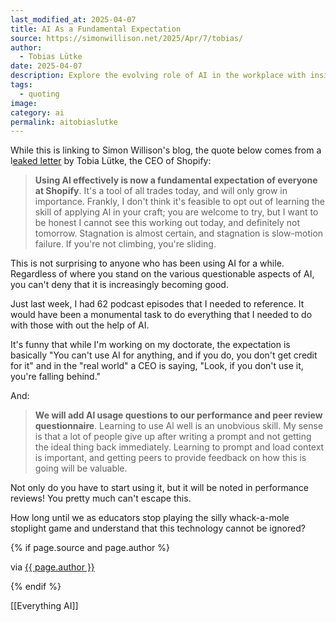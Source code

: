 ```yaml
---
last_modified_at: 2025-04-07
title: AI As a Fundamental Expectation
source: https://simonwillison.net/2025/Apr/7/tobias/
author:
  - Tobias Lütke
date: 2025-04-07
description: Explore the evolving role of AI in the workplace with insights from Shopify's CEO, Tobias Lütke. Discover why mastering AI is now a fundamental expectation and how it impacts performance reviews. Delve into the contrasting views on AI usage in academia versus the real world, and understand why embracing this technology is crucial for staying ahead.
tags:
  - quoting
image: 
category: ai
permalink: aitobiaslutke
---
```

While this is linking to Simon Willison's blog, the quote below comes from a l[eaked letter](https://x.com/tobi/status/1909231499448401946) by Tobia Lütke, the CEO of Shopify: 
> **Using Al effectively is now a fundamental expectation of everyone at Shopify**. It's a tool of all trades today, and will only grow in importance. Frankly, I don't think it's feasible to opt out of learning the skill of applying Al in your craft; you are welcome to try, but I want to be honest I cannot see this working out today, and definitely not tomorrow. Stagnation is almost certain, and stagnation is slow-motion failure. If you're not climbing, you're sliding.

This is not surprising to anyone who has been using AI for a while. Regardless of where you stand on the various questionable aspects of AI, you can't deny that it is increasingly becoming good. 

Just last week, I had 62 podcast episodes that I needed to reference. It would have been a monumental task to do everything that I needed to do with those with out the help of AI. 

It's funny that while I'm working on my doctorate, the expectation is basically "You can't use AI for anything, and if you do, you don't get credit for it" and in the "real world" a CEO is saying, "Look, if you don't use it, you're falling behind."

And:

> **We will add Al usage questions to our performance and peer review questionnaire**. Learning to use Al well is an unobvious skill. My sense is that a lot of people give up after writing a prompt and not getting the ideal thing back immediately. Learning to prompt and load context is important, and getting peers to provide feedback on how this is going will be valuable.

Not only do you have to start using it, but it will be noted in performance reviews! You pretty much can't escape this. 

How long until we as educators stop playing the silly whack-a-mole stoplight game and understand that this technology cannot be ignored? 

{% if page.source and page.author %}
  <p>via <a href="{{ page.source }}">{{ page.author }}</a></p>
{% endif %}

[[Everything AI]]

<script async data-uid="a65f61d9f3" src="https://jethrojones.kit.com/a65f61d9f3/index.js"></script>